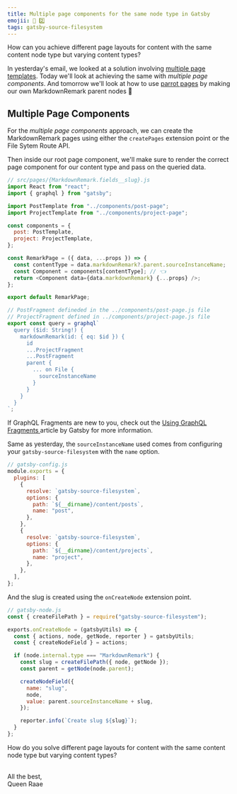 ```yaml
---
title: Multiple page components for the same node type in Gatsby
emojii: 📄 2️⃣
tags: gatsby-source-filesystem
---
```


How can you achieve different page layouts for content with the same content node type but varying content types?

In yesterday's email, we looked at a solution involving [multiple page templates](/emails/2022-03-22-page-templates). Today we'll look at achieving the same with _multiple page components_. And tomorrow we'll look at how to use [parrot pages](/emails/2022-03-24-parrot-pages) by making our own MarkdownRemark parent nodes 🤯

## Multiple Page Components

For the _multiple page components_ approach, we can create the MarkdownRemark pages using either the `createPages` extension point or the File Sytem Route API.

Then inside our root page component, we'll make sure to render the correct page component for our content type and pass on the queried data.

```js
// src/pages/{MarkdownRemark.fields__slug}.js
import React from "react";
import { graphql } from "gatsby";

import PostTemplate from "../components/post-page";
import ProjectTemplate from "../components/project-page";

const components = {
  post: PostTemplate,
  project: ProjectTemplate,
};

const RemarkPage = ({ data, ...props }) => {
  const contentType = data.markdownRemark?.parent.sourceInstanceName;
  const Component = components[contentType]; // 👈
  return <Component data={data.markdownRemark} {...props} />;
};

export default RemarkPage;

// PostFragment defineded in the ../components/post-page.js file
// ProjectFragment defined in ../components/project-page.js file
export const query = graphql`
  query ($id: String!) {
    markdownRemark(id: { eq: $id }) {
      id
      ...ProjectFragment
      ...PostFragment
      parent {
        ... on File {
          sourceInstanceName
        }
      }
    }
  }
`;
```

If GraphQL Fragments are new to you, check out the [Using GraphQL Fragments ](https://www.gatsbyjs.com/docs/reference/graphql-data-layer/using-graphql-fragments/) article by Gatsby for more information.

Same as yesterday, the `sourceInstanceName` used comes from configuring your `gatsby-source-filesystem` with the `name` option.

```js
// gatsby-config.js
module.exports = {
  plugins: [
    {
      resolve: `gatsby-source-filesystem`,
      options: {
        path: `${__dirname}/content/posts`,
        name: "post",
      },
    },
    {
      resolve: `gatsby-source-filesystem`,
      options: {
        path: `${__dirname}/content/projects`,
        name: "project",
      },
    },
  ],
};
```

And the slug is created using the `onCreateNode` extension point.

```js
// gatsby-node.js
const { createFilePath } = require("gatsby-source-filesystem");

exports.onCreateNode = (gatsbyUtils) => {
  const { actions, node, getNode, reporter } = gatsbyUtils;
  const { createNodeField } = actions;

  if (node.internal.type === "MarkdownRemark") {
    const slug = createFilePath({ node, getNode });
    const parent = getNode(node.parent);

    createNodeField({
      name: "slug",
      node,
      value: parent.sourceInstanceName + slug,
    });

    reporter.info(`Create slug ${slug}`);
  }
};
```

How do you solve different page layouts for content with the same content node type but varying content types?

&nbsp;  
All the best,  
Queen Raae
